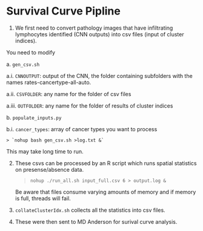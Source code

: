 # Survival Curve Pipline


1. We first need to convert pathology images that have infiltrating lymphocytes identified (CNN outputs) into csv files (input of cluster indices).

You need to modify

a. `gen_csv.sh`

a.i. `CNNOUTPUT`: output of the CNN, the folder containing subfolders with the names rates-cancertype-all-auto.

a.ii. `CSVFOLDER`: any name for the folder of csv files

a.iii. `OUTFOLDER`: any name for the folder of results of cluster indices


b. `populate_inputs.py`

b.i. `cancer_types`: array of cancer types you want to process

    > `nohup bash gen_csv.sh >log.txt &`


This may take long time to run.



2. These csvs can be processed by an R script which runs spatial statistics on presense/absence data.
    > `nohup ./run_all.sh input_full.csv 6 > output.log &`

    Be aware that files consume varying amounts of memory and if memory is full, threads will fail.


3. `collateClusterIdx.sh` collects all the statistics into csv files.


4. These were then sent to MD Anderson for surival curve analysis.

